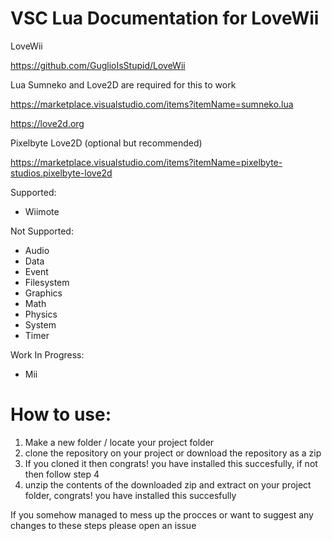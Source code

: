# VSC Lua Documentation for LoveWii

LoveWii

https://github.com/GuglioIsStupid/LoveWii

Lua Sumneko and Love2D are required for this to work

https://marketplace.visualstudio.com/items?itemName=sumneko.lua

https://love2d.org

Pixelbyte Love2D (optional but recommended)

https://marketplace.visualstudio.com/items?itemName=pixelbyte-studios.pixelbyte-love2d

Supported:
- Wiimote

Not Supported:
- Audio
- Data
- Event
- Filesystem
- Graphics
- Math
- Physics
- System
- Timer

Work In Progress:
- Mii

# How to use:
1) Make a new folder / locate your project folder
2) clone the repository on your project or download the repository as a zip
3) If you cloned it then congrats! you have installed this succesfully, if not then follow step 4
4) unzip the contents of the downloaded zip and extract on your project folder, congrats! you have installed this succesfully

If you somehow managed to mess up the procces or want to suggest any changes to these steps please open an issue
